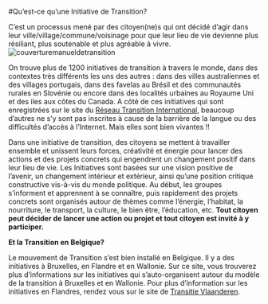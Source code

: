 #Qu’est-ce qu’une Initiative de Transition?

C’est un processus mené par des citoyen(ne)s qui ont décidé d’agir dans leur ville/village/commune/voisinage pour que leur lieu de vie devienne plus résiliant, plus soutenable et plus agréable à vivre.
![couverturemanueldetransition](http://www.reseautransition.be/wp-content/uploads/2014/02/new-old-town-800x561x8.png)

On trouve plus de 1200 initiatives de transition à travers le monde, dans des contextes très différents les uns des autres : dans des villes australiennes et des villages portugais, dans des favelas au Brésil et des communautés rurales en Slovénie ou encore dans des localités urbaines au Royaume Uni et des iles aux côtes du Canada. A côté de ces initiatives qui sont enregistrées sur le site du [Réseau Transition International](http://www.transitionnetwork.org/), beaucoup d’autres ne s’y sont pas inscrites à cause de la barrière de la langue ou des difficultés d’accès à l’Internet. Mais elles sont bien vivantes !!

Dans une initiative de transition, des citoyens se mettent à travailler ensemble et unissent leurs forces, créativité et énergie pour lancer des actions et des projets concrets qui engendrent un changement positif dans leur lieu de vie. Les Initiatives sont basées sur une vision positive de l’avenir, un changement intérieur et extérieur, ainsi qu’une position critique constructive vis-à-vis du monde politique. Au début, les groupes s’informent et apprennent à se connaître, puis rapidement des projets concrets sont organisés autour de thèmes comme l’énergie, l’habitat, la nourriture, le transport, la culture, le bien être, l’éducation, etc. **Tout citoyen peut décider de lancer une action ou projet et tout citoyen est invité à y participer.**

**Et la Transition en Belgique?**

Le mouvement de Transition s’est bien installé en Belgique. Il y a des initiatives à Bruxelles, en Flandre et en Wallonie. Sur ce site, vous trouverez plus d’informations sur les initiatives qui s’auto-organisent autour du modèle de la transition à Bruxelles et en Wallonie. Pour plus d’information sur les initiatives en Flandres, rendez vous sur le site de [Transitie Vlaanderen](http://www.transitie.be/r/default.aspx).
